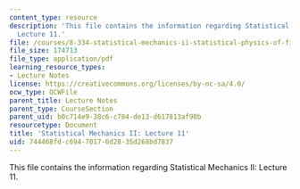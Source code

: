 ```yaml
---
content_type: resource
description: 'This file contains the information regarding Statistical Mechanics II:
  Lecture 11.'
file: /courses/8-334-statistical-mechanics-ii-statistical-physics-of-fields-spring-2014/744468fdc69470176d2835d268bd7837_MIT8_334S14_Lec11.pdf
file_size: 174713
file_type: application/pdf
learning_resource_types:
- Lecture Notes
license: https://creativecommons.org/licenses/by-nc-sa/4.0/
ocw_type: OCWFile
parent_title: Lecture Notes
parent_type: CourseSection
parent_uid: b0c714e9-38c6-c784-de13-d617813af98b
resourcetype: Document
title: 'Statistical Mechanics II: Lecture 11'
uid: 744468fd-c694-7017-6d28-35d268bd7837
---
```

This file contains the information regarding Statistical Mechanics II: Lecture 11.